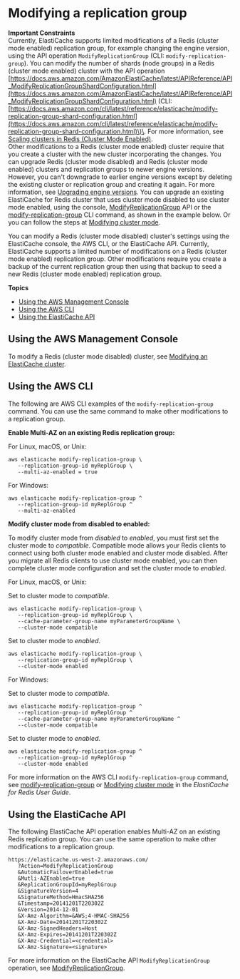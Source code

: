 # Modifying a replication group<a name="Replication.Modify"></a>

**Important Constraints**  
Currently, ElastiCache supports limited modifications of a Redis \(cluster mode enabled\) replication group, for example changing the engine version, using the API operation `ModifyReplicationGroup` \(CLI: `modify-replication-group`\)\. You can modify the number of shards \(node groups\) in a Redis \(cluster mode enabled\) cluster with the API operation [https://docs.aws.amazon.com/AmazonElastiCache/latest/APIReference/API_ModifyReplicationGroupShardConfiguration.html](https://docs.aws.amazon.com/AmazonElastiCache/latest/APIReference/API_ModifyReplicationGroupShardConfiguration.html) \(CLI: [https://docs.aws.amazon.com/cli/latest/reference/elasticache/modify-replication-group-shard-configuration.html](https://docs.aws.amazon.com/cli/latest/reference/elasticache/modify-replication-group-shard-configuration.html)\)\. For more information, see [Scaling clusters in Redis \(Cluster Mode Enabled\)](scaling-redis-cluster-mode-enabled.md)\.  
Other modifications to a Redis \(cluster mode enabled\) cluster require that you create a cluster with the new cluster incorporating the changes\.
You can upgrade Redis \(cluster mode disabled\) and Redis \(cluster mode enabled\) clusters and replication groups to newer engine versions\. However, you can't downgrade to earlier engine versions except by deleting the existing cluster or replication group and creating it again\. For more information, see [Upgrading engine versions](VersionManagement.md)\.
You can upgrade an existing ElastiCache for Redis cluster that uses cluster mode disabled to use cluster mode enabled, using the console, [ModifyReplicationGroup](https://docs.aws.amazon.com/AmazonElastiCache/latest/APIReference/API_ModifyReplicationGroup.html) API or the [modify\-replication\-group](https://docs.aws.amazon.com/cli/latest/reference/elasticache/modify-replication-group.html) CLI command, as shown in the example below\. Or you can follow the steps at [Modifying cluster mode](https://docs.aws.amazon.com/AmazonElastiCache/latest/red-ug/modify-cluster-mode.html)\.

You can modify a Redis \(cluster mode disabled\) cluster's settings using the ElastiCache console, the AWS CLI, or the ElastiCache API\. Currently, ElastiCache supports a limited number of modifications on a Redis \(cluster mode enabled\) replication group\. Other modifications require you create a backup of the current replication group then using that backup to seed a new Redis \(cluster mode enabled\) replication group\.

**Topics**
+ [Using the AWS Management Console](#Replication.Modify.CON)
+ [Using the AWS CLI](#Replication.Modify.CLI)
+ [Using the ElastiCache API](#Replication.Modify.API)

## Using the AWS Management Console<a name="Replication.Modify.CON"></a>

To modify a Redis \(cluster mode disabled\) cluster, see [Modifying an ElastiCache cluster](Clusters.Modify.md)\.

## Using the AWS CLI<a name="Replication.Modify.CLI"></a>

The following are AWS CLI examples of the `modify-replication-group` command\. You can use the same command to make other modifications to a replication group\.

**Enable Multi\-AZ on an existing Redis replication group:**

For Linux, macOS, or Unix:

```
aws elasticache modify-replication-group \
   --replication-group-id myReplGroup \
   --multi-az-enabled = true
```

For Windows:

```
aws elasticache modify-replication-group ^
   --replication-group-id myReplGroup ^
   --multi-az-enabled
```

**Modify cluster mode from disabled to enabled:**

To modify cluster mode from *disabled* to *enabled*, you must first set the cluster mode to *compatible*\. Compatible mode allows your Redis clients to connect using both cluster mode enabled and cluster mode disabled\. After you migrate all Redis clients to use cluster mode enabled, you can then complete cluster mode configuration and set the cluster mode to *enabled*\.

For Linux, macOS, or Unix:

Set to cluster mode to *compatible*\.

```
aws elasticache modify-replication-group \
   --replication-group-id myReplGroup \
   --cache-parameter-group-name myParameterGroupName \
   --cluster-mode compatible
```

Set to cluster mode to *enabled*\.

```
aws elasticache modify-replication-group \
   --replication-group-id myReplGroup \
   --cluster-mode enabled
```

For Windows:

Set to cluster mode to *compatible*\.

```
aws elasticache modify-replication-group ^
   --replication-group-id myReplGroup ^
   --cache-parameter-group-name myParameterGroupName ^
   --cluster-mode compatible
```

Set to cluster mode to *enabled*\.

```
aws elasticache modify-replication-group ^
   --replication-group-id myReplGroup ^
   --cluster-mode enabled
```

For more information on the AWS CLI `modify-replication-group` command, see [modify\-replication\-group](https://docs.aws.amazon.com/cli/latest/reference/elasticache/modify-replication-group.html) or [Modifying cluster mode](https://docs.aws.amazon.com/AmazonElastiCache/latest/red-ug/modify-cluster-mode.html) in the *ElastiCache for Redis User Guide*\.

## Using the ElastiCache API<a name="Replication.Modify.API"></a>

The following ElastiCache API operation enables Multi\-AZ on an existing Redis replication group\. You can use the same operation to make other modifications to a replication group\.

```
https://elasticache.us-west-2.amazonaws.com/
   ?Action=ModifyReplicationGroup
   &AutomaticFailoverEnabled=true  
   &Mutli-AZEnabled=true  
   &ReplicationGroupId=myReplGroup
   &SignatureVersion=4
   &SignatureMethod=HmacSHA256
   &Timestamp=20141201T220302Z
   &Version=2014-12-01
   &X-Amz-Algorithm=&AWS;4-HMAC-SHA256
   &X-Amz-Date=20141201T220302Z
   &X-Amz-SignedHeaders=Host
   &X-Amz-Expires=20141201T220302Z
   &X-Amz-Credential=<credential>
   &X-Amz-Signature=<signature>
```

For more information on the ElastiCache API `ModifyReplicationGroup` operation, see [ModifyReplicationGroup](https://docs.aws.amazon.com/AmazonElastiCache/latest/APIReference/API_ModifyReplicationGroup.html)\.